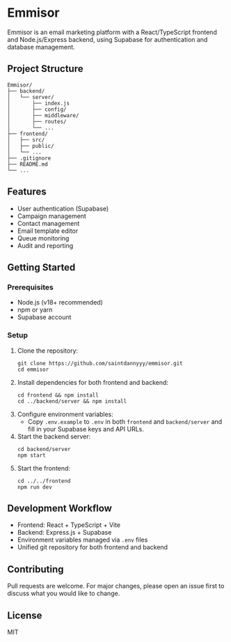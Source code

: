 # Emmisor

Emmisor is an email marketing platform with a React/TypeScript frontend and Node.js/Express backend, using Supabase for authentication and database management.

## Project Structure

```
Emmisor/
├── backend/
│   └── server/
│       ├── index.js
│       ├── config/
│       ├── middleware/
│       ├── routes/
│       └── ...
├── frontend/
│   ├── src/
│   ├── public/
│   └── ...
├── .gitignore
├── README.md
└── ...
```

## Features

- User authentication (Supabase)
- Campaign management
- Contact management
- Email template editor
- Queue monitoring
- Audit and reporting

## Getting Started

### Prerequisites

- Node.js (v18+ recommended)
- npm or yarn
- Supabase account

### Setup

1. Clone the repository:
   ```
   git clone https://github.com/saintdannyyy/emmisor.git
   cd emmisor
   ```
2. Install dependencies for both frontend and backend:
   ```
   cd frontend && npm install
   cd ../backend/server && npm install
   ```
3. Configure environment variables:
   - Copy `.env.example` to `.env` in both `frontend` and `backend/server` and fill in your Supabase keys and API URLs.
4. Start the backend server:
   ```
   cd backend/server
   npm start
   ```
5. Start the frontend:
   ```
   cd ../../frontend
   npm run dev
   ```

## Development Workflow

- Frontend: React + TypeScript + Vite
- Backend: Express.js + Supabase
- Environment variables managed via `.env` files
- Unified git repository for both frontend and backend

## Contributing

Pull requests are welcome. For major changes, please open an issue first to discuss what you would like to change.

## License

MIT
